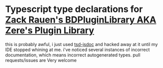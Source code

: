 # Typescript type declarations for [Zack Rauen's BDPluginLibrary AKA Zere's Plugin Library](https://github.com/rauenzi/BDPluginLibrary)

this is probably awful, i just used [tsd-jsdoc](https://github.com/englercj/tsd-jsdoc) and hacked away at it until my
IDE stopped whining at me. i've noticed several instances of incorrect documentation, which means incorrect
autogenerated types. pull requests/issues are Very welcome